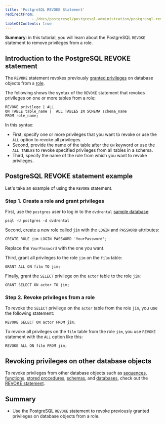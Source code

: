 ```yaml
---
title: 'PostgreSQL REVOKE Statement'
redirectFrom: 
            - /docs/postgresql/postgresql-administration/postgresql-revoke
tableOfContents: true
---
```


**Summary**: in this tutorial, you will learn about the PostgreSQL `REVOKE` statement to remove privileges from a role.

## Introduction to the PostgreSQL REVOKE statement

The `REVOKE` statement revokes previously [granted privileges](/docs/postgresql/postgresql-administration/postgresql-grant) on database objects from a [role](/docs/postgresql/postgresql-administration/postgresql-roles).

The following shows the syntax of the `REVOKE` statement that revokes privileges on one or more tables from a role:

```
REVOKE privilege | ALL
ON TABLE table_name |  ALL TABLES IN SCHEMA schema_name
FROM role_name;
```

In this syntax:

- First, specify one or more privileges that you want to revoke or use the `ALL` option to revoke all privileges.
- Second, provide the name of the table after the `ON` keyword or use the `ALL TABLES` to revoke specified privileges from all tables in a schema.
- Third, specify the name of the role from which you want to revoke privileges.

## PostgreSQL REVOKE statement example

Let's take an example of using the `REVOKE` statement.

### Step 1. Create a role and grant privileges

First, use the `postgres` user to log in to the `dvdrental` [sample database](/docs/postgresql/postgresql-getting-started/postgresql-sample-database):

```
psql -U postgres -d dvdrental
```

Second, [create a new role](/docs/postgresql/postgresql-administration/postgresql-roles) called `jim` with the `LOGIN` and `PASSWORD` attributes:

```
CREATE ROLE jim LOGIN PASSWORD 'YourPassword';
```

Replace the `YourPassword` with the one you want.

Third, grant all privileges to the role `jim` on the `film` table:

```
GRANT ALL ON film TO jim;
```

Finally, grant the `SELECT` privilege on the `actor` table to the role `jim`:

```
GRANT SELECT ON actor TO jim;
```

### Step 2. Revoke privileges from a role

To revoke the `SELECT` privilege on the `actor` table from the role `jim`, you use the following statement:

```
REVOKE SELECT ON actor FROM jim;
```

To revoke all privileges on the `film` table from the role `jim`, you use `REVOKE` statement with the `ALL` option like this:

```
REVOKE ALL ON film FROM jim;
```

## Revoking privileges on other database objects

To revoke privileges from other database objects such as [sequences](/docs/postgresql/postgresql-sequences), [functions](/docs/postgresql/postgresql-functions), [stored procedures](/docs/postgresql/postgresql-plpgsql/postgresql-create-procedure), [schemas](/docs/postgresql/postgresql-administration/postgresql-schema), and [databases](/docs/postgresql/postgresql-administration/postgresql-create-database), check out the [REVOKE statement](https://www.postgresql.org/docs/currentsql-revoke.html).

## Summary

- Use the PostgreSQL `REVOKE` statement to revoke previously granted privileges on database objects from a role.
